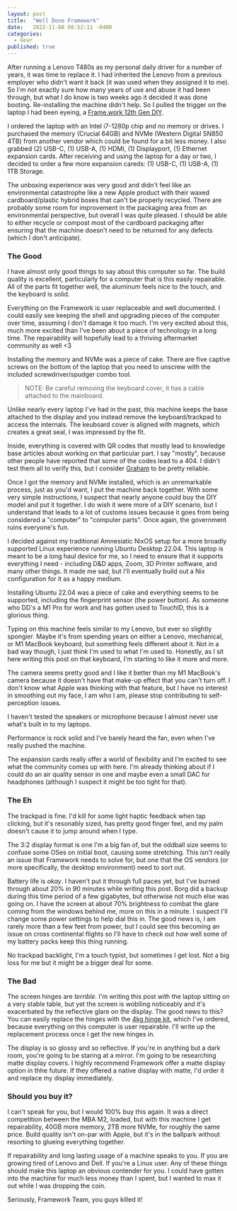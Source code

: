 ```yaml
---
layout: post
title:  "Well Done Framework"
date:   2022-11-08 08:52:11 -0400
categories:
  - Gear
published: true
---
```


After running a Lenovo T480s as my personal daily driver for a number of years, it was time to replace it. I had inherited the Lenovo from a previous employer who didn't want it back (it was used when they assigned it to me). So I'm not exactly sure how many years of use and abuse it had been through, but what I do know is two weeks ago it decided it was done booting. Re-installing the machine didn't help. So I pulled the trigger on the laptop I had been eyeing, a [Frame.work 12th Gen DIY](https://frame.work/laptop-diy-12-gen-intel). 

I ordered the laptop with an Intel i7-1280p chip and no memory or drives. I purchased the memory (Crucial 64GB) and NVMe (Western Digital SN850 4TB) from another vendor which could be found for a bit less money. I also grabbed (2) USB-C, (1) USB-A, (1) HDMI, (1) Displayport, (1) Ethernet expansion cards. After receiving and using the laptop for a day or two, I decided to order a few more expansion careds: (1) USB-C, (1) USB-A, (1) 1TB Storage.

The unboxing experience was very good and didn't feel like an environmental catastrophe like a new Apple product with their waxed cardboard/plastic hybrid boxes that can't be properly recycled. There are probably some room for improvement in the packaging area from an environmental perspective, but overall I was quite pleased. I should be able to either recycle or compost most of the cardboard packaging after ensuring that the machine doesn't need to be returned for any defects (which I don't anticipate). 

### The Good

I have almost only good things to say about this computer so far. The build quality is excellent, particularly for a computer that is this easily repairable. All of the parts fit together well, the aluminum feels nice to the touch, and the keyboard is solid.

Everything on the Framework is user replaceable and well documented. I could easily see keeping the shell and upgrading pieces of the computer over time, assuming I don't damage it too much. I'm very excited about this, much more excited than I've been about a piece of technology in a long time. The repairability will hopefully lead to a thriving aftermarket community as well <3

Installing the memory and NVMe was a piece of cake. There are five captive screws on the bottom of the laptop that you need to unscrew with the included screwdriver/spudger combo tool. 

> NOTE: Be careful removing the keyboard cover, it has a cable attached to the mainboard.

Unlike nearly every laptop I've had in the past, this machine keeps the base attached to the display and you instead remove the keyboard/trackpad to access the internals. The keuboard cover is aligned with magnets, which creates a great seal, I was impressed by the fit.

Inside, everything is covered with QR codes that mostly lead to knowledge base articles about working on that particular part. I say "mostly", because other people have reported that some of the codes lead to a 404. I didn't test them all to verify this, but I consider [Graham](https://grahamc.com/blog/nixos-on-framework) to be pretty reliable.

Once I got the memory and NVMe installed, which is an unremarkable process, just as you'd want, I put the machine back together. With some very simple instructions, I suspect that nearly anyone could buy the DIY model and put it together. I do wish it were more of a DIY scenario, but I understand that leads to a lot of customs issues because it goes from being considered a "computer" to "computer parts". Once again, the government ruins everyone's fun.

I decided against my traditional Amnesiatic NixOS setup for a more broadly supported Linux experience running Ubuntu Desktop 22.04. This laptop is meant to be a long haul device for me, so I need to ensure that it supports everything I need - including D&D apps, Zoom, 3D Printer software, and many other things. It made me sad, but I'll eventually build out a Nix configuration for it as a happy medium. 

Installing Ubuntu 22.04 was a piece of cake and everything seems to be supported, including the fingerprint sensor (the power button). As someone who DD's a M1 Pro for work and has gotten used to TouchID, this is a glorious thing. 

Typing on this machine feels similar to my Lenovo, but ever so slightly spongier. Maybe it's from spending years on either a Lenovo, mechanical, or M1 MacBook keyboard, but something feels different about it. Not in a bad way though, I just think I'm used to what I'm used to. Honestly, as I sit here writing this post on that keyboard, I'm starting to like it more and more. 

The camera seems pretty good and I like it better than my M1 MacBook's camera because it doesn't have that make-up effect that you can't turn off. I don't know what Apple was thinking with that feature, but I have no interest in smoothing out my face, I am who I am, please stop contributing to self-perception issues.

I haven't tested the speakers or microphone because I almost never use what's built in to my laptops.

Performance is rock solid and I've barely heard the fan, even when I've really pushed the machine. 

The expansion cards really offer a world of flexibility and I'm excited to see what the community comes up with here. I'm already thinking about if I could do an air quality sensor in one and maybe even a small DAC for headphones (although I suspect it might be too tight for that).

### The Eh

The trackpad is fine. I'd kill for some light haptic feedback when tap clicking, but it's resonably sized, has pretty good finger feel, and my palm doesn't cause it to jump around when I type.

The 3:2 display format is one I'm a big fan of, but the oddball size seems to confuse some OSes on initial boot, causing some stretching. This isn't really an issue that Framework needs to solve for, but one that the OS vendors (or more specifically, the desktop environment) need to sort out. 

Battery life is _okay_. I haven't put it through full paces yet, but I've burned through about 20% in 90 minutes while writing this post. Borg did a backup during this time period of a few gigabytes, but otherwise not much else was going on. I have the screen at about 70% brightness to combat the glare coming from the windows behind me, more on this in a minute. I suspect I'll change some power settings to help dial this in. The good news is, I am rarely more than a few feet from power, but I could see this becoming an issue on cross continental flights so I'll have to check out how well some of my battery packs keep this thing running.

No trackpad backlight, I'm a touch typist, but sometimes I get lost. Not a big loss for me but it might be a bigger deal for some.

### The Bad

The screen hinges are _terrible_. I'm writing this post with the laptop sitting on a very stable table, but yet the screen is woblling noticeably and it's exacerbated by the reflective glare on the display. The good news to this? You can easily replace the hinges with the [4kg hinge kit](https://frame.work/products/display-hinge-kit?v=FRANFB0002), which I've ordered, because everything on this computer is user repairable. I'll write up the replacement process once I get the new hinges in.

The display is so glossy and so reflective. If you're in anything but a dark room, you're going to be staring at a mirror. I'm going to be researching matte display covers. I highly recommend Framework offer a matte display option in thhe future. If they offered a native display with matte, I'd order it and replace my display immediately.

### Should you buy it?

I can't speak for you, but I would 100% buy this again. It was a direct competition between the MBA M2, loaded, but with this machine I get repairability, 40GB more memory, 2TB more NVMe, for roughly the same price. Build quality isn't on-par with Apple, but it's in the ballpark without resorting to glueing everything together. 

If repairability and long lasting usage of a machine speaks to you. If you are growing tired of Lenovo and Dell. If you're a Linux user. Any of these things should make this laptop an obvious contender for you. I could have gotten into the machine for much less money than I spent, but I wanted to max it out while I was dropping the coin. 

Seriously, Framework Team, you guys killed it!